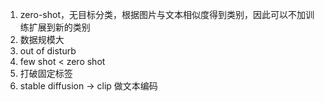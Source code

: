 1. zero-shot，无目标分类，根据图片与文本相似度得到类别，因此可以不加训练扩展到新的类别
2. 数据规模大
3. out of disturb
4. few shot < zero shot
5. 打破固定标签
6. stable diffusion -> clip 做文本编码
